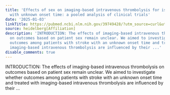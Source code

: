 ```yaml
---
title: 'Effects of sex on imaging-based intravenous thrombolysis for ischaemic stroke
  with unknown onset time: a pooled analysis of clinical trials'
date: '2025-01-03'
linkTitle: https://pubmed.ncbi.nlm.nih.gov/39749428/?utm_source=curl&utm_medium=rss&utm_campaign=pubmed-2&utm_content=1FakS-2QOkCT8HsMOQP1bCRQ4YzyumYOmxmF0moLsQ3dFB1E9V&fc=20220326224207&ff=20250103170653&v=2.18.0.post9+e462414
source: heidelberg[Affiliation]
description: 'INTRODUCTION: The effects of imaging-based intravenous thrombolysis
  on outcomes based on patient sex remain unclear. We aimed to investigate whether
  outcomes among patients with stroke with an unknown onset time and treated with
  imaging-based intravenous thrombolysis are influenced by their ...'
disable_comments: true
---
```

INTRODUCTION: The effects of imaging-based intravenous thrombolysis on outcomes based on patient sex remain unclear. We aimed to investigate whether outcomes among patients with stroke with an unknown onset time and treated with imaging-based intravenous thrombolysis are influenced by their ...